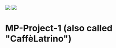 ![](https://img.shields.io/badge/Status-Untested-orange.svg)
![](https://img.shields.io/badge/Repository_type-Backup-yellow.svg)

# MP-Project-1 (also called "CaffèLatrino")

